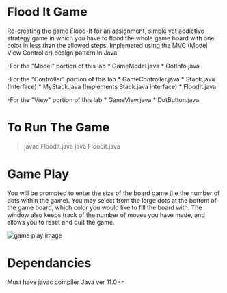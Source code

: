 # Flood It Game
Re-creating the game Flood-It for an assignment, simple yet addictive strategy game in which you have to flood the whole game board with one color in less than the allowed steps.
Implemeted using the MVC (Model View Controller) design pattern in Java.

-For the "Model" portion of this lab 
	* GameModel.java
	* DotInfo.java

-For the "Controller" portion of this lab
	* GameController.java
	* Stack.java (Interface)
	* MyStack.java (Implements Stack.java interface)
	* FloodIt.java

-For the "View" portion of this lab
	* GameView.java
	* DotButton.java

# To Run The Game

> javac Floodit.java
> java Floodit.java

# Game Play
You will be prompted to enter the size of the board game (i.e the number of dots within the game).
You may select from the large dots at the bottom of the game board, which color you would like to fill the board with.
The window also keeps track of the number of moves you have made, and allows you to reset and quit the game.

![game play image](https://github.com/mmorg031/Flood-It/blob/master/GameCapture.PNG?raw=true)


# Dependancies
Must have javac compiler
Java ver 11.0>=
